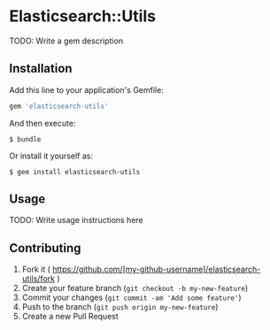 # Elasticsearch::Utils

TODO: Write a gem description

## Installation

Add this line to your application's Gemfile:

```ruby
gem 'elasticsearch-utils'
```

And then execute:

    $ bundle

Or install it yourself as:

    $ gem install elasticsearch-utils

## Usage

TODO: Write usage instructions here

## Contributing

1. Fork it ( https://github.com/[my-github-username]/elasticsearch-utils/fork )
2. Create your feature branch (`git checkout -b my-new-feature`)
3. Commit your changes (`git commit -am 'Add some feature'`)
4. Push to the branch (`git push origin my-new-feature`)
5. Create a new Pull Request
